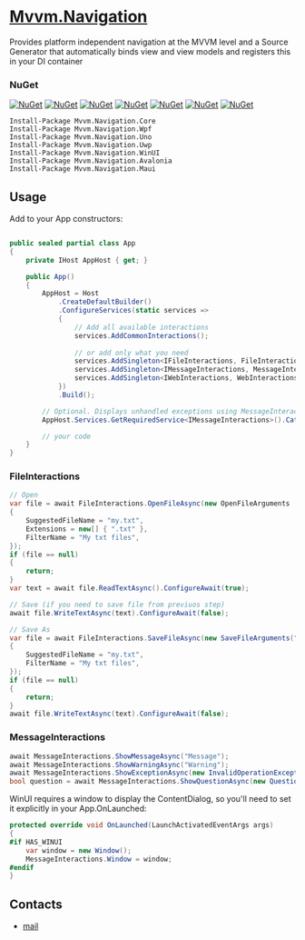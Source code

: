 # [Mvvm.Navigation](https://github.com/HavenDV/Mvvm.Navigation/) 
Provides platform independent navigation at the MVVM level and 
a Source Generator that automatically binds view and view models and 
registers this in your DI container

### NuGet

[![NuGet](https://img.shields.io/nuget/dt/Mvvm.Navigation.Core.svg?style=flat-square&label=Mvvm.Navigation.Core)](https://www.nuget.org/packages/Mvvm.Navigation.Core/)
[![NuGet](https://img.shields.io/nuget/dt/Mvvm.Navigation.Wpf.svg?style=flat-square&label=Mvvm.Navigation.Wpf)](https://www.nuget.org/packages/Mvvm.Navigation.Wpf/)
[![NuGet](https://img.shields.io/nuget/dt/Mvvm.Navigation.Uno.svg?style=flat-square&label=Mvvm.Navigation.Uno)](https://www.nuget.org/packages/Mvvm.Navigation.Uno/)
[![NuGet](https://img.shields.io/nuget/dt/Mvvm.Navigation.Uwp.svg?style=flat-square&label=Mvvm.Navigation.Uwp)](https://www.nuget.org/packages/Mvvm.Navigation.Uwp/)
[![NuGet](https://img.shields.io/nuget/dt/Mvvm.Navigation.WinUI.svg?style=flat-square&label=Mvvm.Navigation.WinUI)](https://www.nuget.org/packages/Mvvm.Navigation.WinUI/)
[![NuGet](https://img.shields.io/nuget/dt/Mvvm.Navigation.Avalonia.svg?style=flat-square&label=Mvvm.Navigation.Avalonia)](https://www.nuget.org/packages/Mvvm.Navigation.Avalonia/)
[![NuGet](https://img.shields.io/nuget/dt/Mvvm.Navigation.Maui.svg?style=flat-square&label=Mvvm.Navigation.Maui)](https://www.nuget.org/packages/Mvvm.Navigation.Maui/)

```
Install-Package Mvvm.Navigation.Core
Install-Package Mvvm.Navigation.Wpf
Install-Package Mvvm.Navigation.Uno
Install-Package Mvvm.Navigation.Uwp
Install-Package Mvvm.Navigation.WinUI
Install-Package Mvvm.Navigation.Avalonia
Install-Package Mvvm.Navigation.Maui
```

## Usage
Add to your App constructors:
```cs

public sealed partial class App
{
    private IHost AppHost { get; }

    public App()
    {
        AppHost = Host
            .CreateDefaultBuilder()
            .ConfigureServices(static services =>
            {
                // Add all available interactions
                services.AddCommonInteractions();
                
                // or add only what you need
                services.AddSingleton<IFileInteractions, FileInteractions>();
                services.AddSingleton<IMessageInteractions, MessageInteractions>();
                services.AddSingleton<IWebInteractions, WebInteractions>();
            })
            .Build();

        // Optional. Displays unhandled exceptions using MessageInteractions.Exception.
        AppHost.Services.GetRequiredService<IMessageInteractions>().CatchUnhandledExceptions(this);

        // your code
    }
}
```

### FileInteractions
```cs
// Open
var file = await FileInteractions.OpenFileAsync(new OpenFileArguments
{
    SuggestedFileName = "my.txt",
    Extensions = new[] { ".txt" },
    FilterName = "My txt files",
});
if (file == null)
{
    return;
}
var text = await file.ReadTextAsync().ConfigureAwait(true);

// Save (if you need to save file from previuos step)
await file.WriteTextAsync(text).ConfigureAwait(false);

// Save As
var file = await FileInteractions.SaveFileAsync(new SaveFileArguments(".txt")
{
    SuggestedFileName = "my.txt",
    FilterName = "My txt files",
});
if (file == null)
{
    return;
}
await file.WriteTextAsync(text).ConfigureAwait(false);
```

### MessageInteractions
```cs
await MessageInteractions.ShowMessageAsync("Message");
await MessageInteractions.ShowWarningAsync("Warning");
await MessageInteractions.ShowExceptionAsync(new InvalidOperationException("Exception"));
bool question = await MessageInteractions.ShowQuestionAsync(new QuestionData("Are you sure?"));
```

WinUI requires a window to display the ContentDialog, so you'll need to set it explicitly in your App.OnLaunched:
```cs
protected override void OnLaunched(LaunchActivatedEventArgs args)
{
#if HAS_WINUI
    var window = new Window();
    MessageInteractions.Window = window;
#endif
}
```

## Contacts
* [mail](mailto:havendv@gmail.com)
